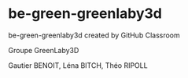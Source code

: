 # be-green-greenlaby3d
be-green-greenlaby3d created by GitHub Classroom

Groupe GreenLaby3D

Gautier BENOIT, Léna BITCH, Théo RIPOLL
